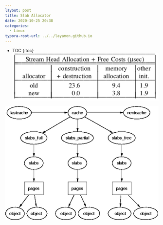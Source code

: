 ```yaml
---
layout: post
title: Slab Allocator
date: 2020-10-25 20:38
categories:
  - Linux
typora-root-url: ../../layamon.github.io
---
```

* TOC
{:toc}
![image-20201025203905534](/image/linux-slab/object-construct.png)





![img](/image/linux-slab/slab-arch.png)

